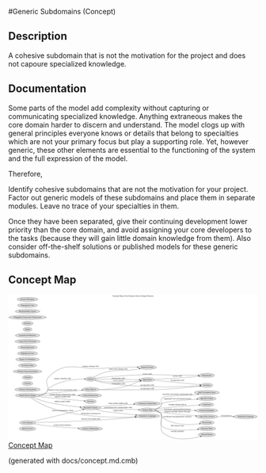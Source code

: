 #Generic Subdomains (Concept)
## Description
A cohesive subdomain that is not the motivation for the project and does
not capoure specialized knowledge.
## Documentation
Some parts of the model add complexity without capturing or communicating
specialized knowledge. Anything extraneous makes the core domain harder to
discern and understand. The model clogs up with general principles everyone
knows or details that belong to specialties which are not your primary focus
but play a supporting role. Yet, however generic, these other elements are
essential to the functioning of the system and the full expression of the
model.

Therefore,

Identify cohesive subdomains that are not the motivation for your project.
Factor out generic models of these subdomains and place them in separate
modules. Leave no trace of your specialties in them.

Once they have been separated, give their continuing development lower priority
than the core domain, and avoid assigning your core developers to the tasks
(because they will gain little domain knowledge from them). Also consider
off-the-shelf solutions or published models for these generic subdomains.

## Concept Map
![Concept Map of the Domain Driven Design Patterns](../ddd/concept-view.png)
[Concept Map](../ddd/concept-view.md)


(generated with docs/concept.md.cmb)
